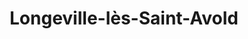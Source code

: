 ---
title: Longeville-lès-Saint-Avold
url: /longeville-les-saint-avold/
latitude: 49.112
longitude: 6.694
---